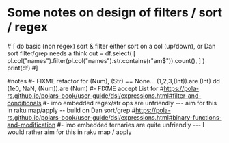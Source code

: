 # Some notes on design of filters / sort / regex

#`[
do basic (non regex) sort & filter
either sort on a col (up/down), or Dan sort
filter/grep needs a think
out = df.select(
    [
        pl.col("names").filter(pl.col("names").str.contains(r"am$")).count(),
    ]
)
print(df)
#]

#notes
#- FIXME refactor for (Num), (Str) == None... (1,2,3,(Int)).are (Int) dd (1e0, NaN, (Num)).are (Num)
#- FIXME accept List for <a b c>
#https://pola-rs.github.io/polars-book/user-guide/dsl/expressions.html#filter-and-conditionals
#- imo embedded regex/str ops are unfriendly --- aim for this in raku map/apply -- build on Dan sort/grep
#https://pola-rs.github.io/polars-book/user-guide/dsl/expressions.html#binary-functions-and-modification
#- imo embedded ternaries are quite unfriendly --- I would rather aim for this in raku map / apply
